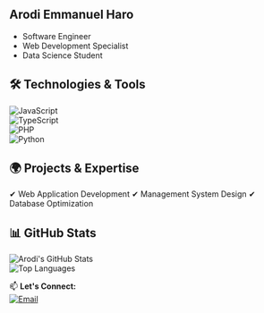 ##  Arodi Emmanuel Haro  

- Software Engineer  
- Web Development Specialist
- Data Science Student

<!-- ![Technology Banner](https://source.unsplash.com/1600x400/?technology,code)  -->

## 🛠️ Technologies & Tools  

![JavaScript](https://img.shields.io/badge/JavaScript-F7DF1E?style=for-the-badge&logo=javascript&logoColor=black)  
![TypeScript](https://img.shields.io/badge/TypeScript-3178C6?style=for-the-badge&logo=typescript&logoColor=white)  
![PHP](https://img.shields.io/badge/PHP-777BB4?style=for-the-badge&logo=php&logoColor=white)  
![Python](https://img.shields.io/badge/Python-3776AB?style=for-the-badge&logo=python&logoColor=white)  

## 🌍 Projects & Expertise  

✔ Web Application Development
✔ Management System Design
✔ Database Optimization

<!--🔗 **Portfolio:** [Visit My Work](https://example.com)  -->

## 📊 GitHub Stats  

![Arodi's GitHub Stats](https://github-readme-stats.vercel.app/api?username=arodoo&show_icons=true&theme=tokyonight)  
![Top Languages](https://github-readme-stats.vercel.app/api/top-langs/?username=arodoo&layout=compact&theme=tokyonight)  

📫 **Let's Connect:**  
[![Email](https://img.shields.io/badge/Email-D14836?style=for-the-badge&logo=gmail&logoColor=white)](mailto:haro.trabajo@gmail.com)  



<!--
**arodoo/arodoo** is a ✨ _special_ ✨ repository because its `README.md` (this file) appears on your GitHub profile.

Here are some ideas to get you started:

- 🔭 I’m currently working on ...
- 🌱 I’m currently learning ...
- 👯 I’m looking to collaborate on ...
- 🤔 I’m looking for help with ...
- 💬 Ask me about ...
- 📫 How to reach me: ...
- 😄 Pronouns: ...
- ⚡ Fun fact: ...
-->
